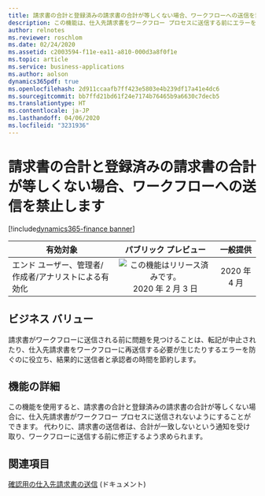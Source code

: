 ```yaml
---
title: 請求書の合計と登録済みの請求書の合計が等しくない場合、ワークフローへの送信を禁止します
description: この機能は、仕入先請求書をワークフロー プロセスに送信する前にエラーを特定して修正するのに役立ちます。
author: relnotes
ms.reviewer: roschlom
ms.date: 02/24/2020
ms.assetid: c2003594-f11e-ea11-a810-000d3a8f0f1e
ms.topic: article
ms.service: business-applications
ms.author: aolson
dynamics365pdf: true
ms.openlocfilehash: 2d911ccaafb7ff423e5803e4b239df17a41e4dc6
ms.sourcegitcommit: bb7ffd21bd61f24e7174b76465b9a6630c7decb5
ms.translationtype: HT
ms.contentlocale: ja-JP
ms.lasthandoff: 04/06/2020
ms.locfileid: "3231936"
---
```

# <a name="prohibit-submission-to-workflow-when-the-invoice-total-and-registered-invoice-total-are-not-equal"></a>請求書の合計と登録済みの請求書の合計が等しくない場合、ワークフローへの送信を禁止します
[!include[dynamics365-finance banner](../includes/dynamics365-finance.md)]

| 有効対象    |  パブリック プレビュー | 一般提供 | 
| ---------- | :----------: |:----------: |
|エンド ユーザー、管理者/作成者/アナリストによる有効化|![この機能はリリース済みです。](/dynamics365-release-plan/media/green-checkmark.png "この機能はリリース済みです。") 2020 年 2 月 3 日| 2020 年 4 月|


## <a name="business-value"></a>ビジネス バリュー
<!-- bv start -->
請求書がワークフローに送信される前に問題を見つけることは、転記が中止されたり、仕入先請求書をワークフローに再送信する必要が生じたりするエラーを防ぐのに役立ち、結果的に送信者と承認者の時間を節約します。
<!-- bv end -->



## <a name="feature-details"></a>機能の詳細
<!--feature detail start -->
この機能を使用すると、請求書の合計と登録済みの請求書の合計が等しくない場合に、仕入先請求書がワークフロー プロセスに送信されないようにすることができます。 代わりに、請求書の送信者は、合計が一致しないという通知を受け取り、ワークフローに送信する前に修正するよう求められます。
<!--feature detail end -->










## <a name="see-also"></a>関連項目


<!--docs start-->
[確認用の仕入先請求書の送信](https://docs.microsoft.com/dynamics365/finance/accounts-payable/vendor-invoices-overview#submitting-a-vendor-invoice-for-review) (ドキュメント)
<!--docs end-->

